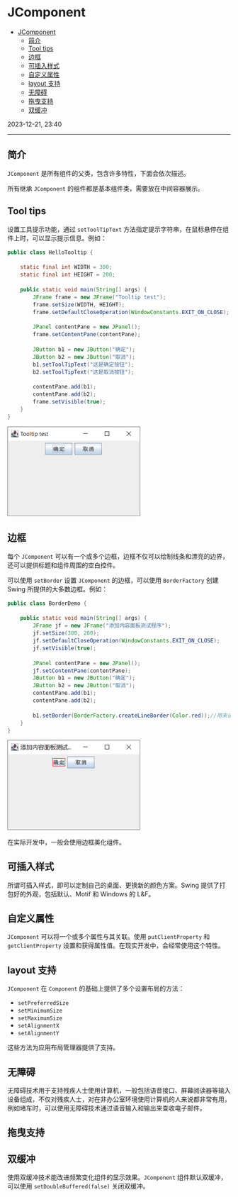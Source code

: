 # JComponent

- [JComponent](#jcomponent)
  - [简介](#简介)
  - [Tool tips](#tool-tips)
  - [边框](#边框)
  - [可插入样式](#可插入样式)
  - [自定义属性](#自定义属性)
  - [layout 支持](#layout-支持)
  - [无障碍](#无障碍)
  - [拖曳支持](#拖曳支持)
  - [双缓冲](#双缓冲)

2023-12-21, 23:40
****

## 简介

`JComponent` 是所有组件的父类，包含许多特性，下面会依次描述。

所有继承 `JComponent` 的组件都是基本组件类，需要放在中间容器展示。

## Tool tips

设置工具提示功能，通过 `setToolTipText` 方法指定提示字符串，在鼠标悬停在组件上时，可以显示提示信息。例如：

```java
public class HelloTooltip {

    static final int WIDTH = 300;
    static final int HEIGHT = 200;

    public static void main(String[] args) {
        JFrame frame = new JFrame("Tooltip test");
        frame.setSize(WIDTH, HEIGHT);
        frame.setDefaultCloseOperation(WindowConstants.EXIT_ON_CLOSE);

        JPanel contentPane = new JPanel();
        frame.setContentPane(contentPane);

        JButton b1 = new JButton("确定");
        JButton b2 = new JButton("取消");
        b1.setToolTipText("这是确定按钮");
        b2.setToolTipText("这是取消按钮");

        contentPane.add(b1);
        contentPane.add(b2);
        frame.setVisible(true);
    }
}
```





<img src="images/image-20231221232657504.png" width="300"/>

## 边框

每个 `JComponent` 可以有一个或多个边框，边框不仅可以绘制线条和漂亮的边界，还可以提供标题和组件周围的空白控件。

可以使用 `setBorder` 设置 `JComponent` 的边框，可以使用 `BorderFactory` 创建 Swing 所提供的大多数边框。例如：

```java
public class BorderDemo {

    public static void main(String[] args) {
        JFrame jf = new JFrame("添加内容面板测试程序");
        jf.setSize(300, 200);
        jf.setDefaultCloseOperation(WindowConstants.EXIT_ON_CLOSE);
        jf.setVisible(true);

        JPanel contentPane = new JPanel();
        jf.setContentPane(contentPane);
        JButton b1 = new JButton("确定");
        JButton b2 = new JButton("取消");
        contentPane.add(b1);
        contentPane.add(b2);

        b1.setBorder(BorderFactory.createLineBorder(Color.red));//用来设置按钮组件的边框
    }
}
```

<img src="images/image-20231221233113870.png" width="300"/>

在实际开发中，一般会使用边框美化组件。

## 可插入样式

所谓可插入样式，即可以定制自己的桌面、更换新的颜色方案。Swing 提供了打包好的外观，包括默认、Motif 和 Windows 的 L&F。

## 自定义属性

`JComponent` 可以将一个或多个属性与其关联。使用 `putClientProperty` 和 `getClientProperty` 设置和获得属性值。在现实开发中，会经常使用这个特性。

## layout 支持

`JComponent` 在 `Component` 的基础上提供了多个设置布局的方法：

- `setPreferredSize`
- `setMinimumSize`
- `setMaximumSize`
- `setAlignmentX`
- `setAlignmentY`

这些方法为应用布局管理器提供了支持。

## 无障碍

无障碍技术用于支持残疾人士使用计算机，一般包括语音接口、屏幕阅读器等输入设备组成，不仅对残疾人士，对在非办公室环境使用计算机的人来说都非常有用，例如堵车时，可以使用无障碍技术通过语音输入和输出来查收电子邮件。

## 拖曳支持

## 双缓冲

使用双缓冲技术能改进频繁变化组件的显示效果。`JComponent` 组件默认双缓冲，可以使用 `setDoubleBuffered(false)` 关闭双缓冲。

